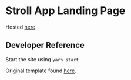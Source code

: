 # Stroll App Landing Page

Hosted [here](https://strollapp.github.io/).

## Developer Reference

Start the site using ``yarn start``

Original template found [here](https://github.com/Adrinlol/landy-react-template).
